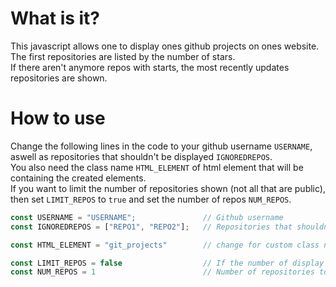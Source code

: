 # What is it?
This javascript allows one to display ones github projects on ones website. \
The first repositories are listed by the number of stars. \
If there aren't anymore repos with starts, the most recently updates repositories are shown.


# How to use
Change the following lines in the code to your github username `USERNAME`, aswell as repositories that shouldn't be displayed `IGNOREDREPOS`. \
You also need the class name `HTML_ELEMENT` of html element that will be containing the created elements. \
If you want to limit the number of repositories shown (not all that are public), then set `LIMIT_REPOS` to `true` and set the number of repos `NUM_REPOS`.

```js
const USERNAME = "USERNAME";               // Github username
const IGNOREDREPOS = ["REPO1", "REPO2"];   // Repositories that shouldn't be displayed

const HTML_ELEMENT = "git_projects"        // change for custom class name

const LIMIT_REPOS = false                  // If the number of display repositories should be limited (if true change next line)
const NUM_REPOS = 1                        // Number of repositories to be displayed

```
